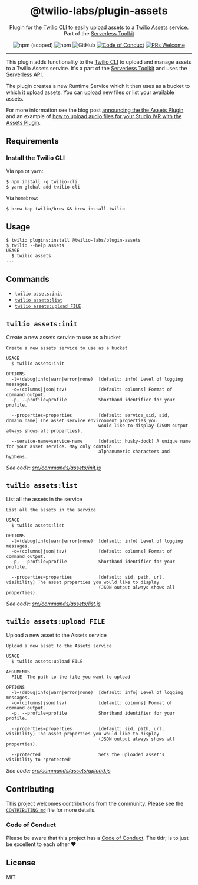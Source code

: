 <h1 align="center">@twilio-labs/plugin-assets</h1>
<p align="center">Plugin for the <a href="https://github.com/twilio/twilio-cli">Twilio CLI</a> to easily upload assets to a <a href="https://www.twilio.com/docs/runtime/assets">Twilio Assets</a> service. Part of the <a href="https://github.com/twilio-labs/serverless-toolkit">Serverless Toolkit</a></p>
<p align="center">
<img alt="npm (scoped)" src="https://img.shields.io/npm/v/@twilio-labs/plugin-assets.svg?style=flat-square"> <img alt="npm" src="https://img.shields.io/npm/dt/@twilio-labs/plugin-assets.svg?style=flat-square"> <img alt="GitHub" src="https://img.shields.io/github/license/twilio-labs/plugin-serverless.svg?style=flat-square"> <a href="https://github.com/twilio-labs/.github/blob/main/CODE_OF_CONDUCT.md"><img alt="Code of Conduct" src="https://img.shields.io/badge/%F0%9F%92%96-Code%20of%20Conduct-blueviolet.svg?style=flat-square"></a> <a href="http://makeapullrequest.com"><img src="https://img.shields.io/badge/PRs-welcome-brightgreen.svg?style=flat-square" alt="PRs Welcome" /></a>
<hr>

This plugin adds functionality to the [Twilio CLI](https://github.com/twilio/twilio-cli) to upload and manage assets to a Twilio Assets service. It's a part of the [Serverless Toolkit](https://github.com/twilio-labs/serverless-toolkit) and uses the [Serverless API](https://github.com/twilio-labs/serverless-toolkit/tree/main/packages/serverless-api).

The plugin creates a new Runtime Service which it then uses as a bucket to which it upload assets. You can upload new files or list your available assets.

For more information see the blog post [announcing the the Assets Plugin](https://www.twilio.com/blog/assets-plugin-twilio-cli) and an example of [how to upload audio files for your Studio IVR with the Assets Plugin](https://www.twilio.com/blog/upload-audio-files-studio-ivr-twilio-cli-assets-plugin).

<!-- toc -->

<!-- tocstop -->

## Requirements

### Install the Twilio CLI

Via `npm` or `yarn`:

```sh-session
$ npm install -g twilio-cli
$ yarn global add twilio-cli
```

Via `homebrew`:

```sh-session
$ brew tap twilio/brew && brew install twilio
```

## Usage

```sh-session
$ twilio plugins:install @twilio-labs/plugin-assets
$ twilio --help assets
USAGE
  $ twilio assets
...
```

## Commands

<!-- commands -->
* [`twilio assets:init`](#twilio-assetsinit)
* [`twilio assets:list`](#twilio-assetslist)
* [`twilio assets:upload FILE`](#twilio-assetsupload-file)

## `twilio assets:init`

Create a new assets service to use as a bucket

```
Create a new assets service to use as a bucket

USAGE
  $ twilio assets:init

OPTIONS
  -l=(debug|info|warn|error|none)  [default: info] Level of logging messages.
  -o=(columns|json|tsv)            [default: columns] Format of command output.
  -p, --profile=profile            Shorthand identifier for your profile.

  --properties=properties          [default: service_sid, sid, domain_name] The asset service environment properties you
                                   would like to display (JSON output always shows all properties).

  --service-name=service-name      [default: husky-dock] A unique name for your asset service. May only contain
                                   alphanumeric characters and hyphens.
```

_See code: [src/commands/assets/init.js](https://github.com/twilio-labs/serverless-toolkit/blob/v1.2.3/src/commands/assets/init.js)_

## `twilio assets:list`

List all the assets in the service

```
List all the assets in the service

USAGE
  $ twilio assets:list

OPTIONS
  -l=(debug|info|warn|error|none)  [default: info] Level of logging messages.
  -o=(columns|json|tsv)            [default: columns] Format of command output.
  -p, --profile=profile            Shorthand identifier for your profile.

  --properties=properties          [default: sid, path, url, visibility] The asset properties you would like to display
                                   (JSON output always shows all properties).
```

_See code: [src/commands/assets/list.js](https://github.com/twilio-labs/serverless-toolkit/blob/v1.2.3/src/commands/assets/list.js)_

## `twilio assets:upload FILE`

Upload a new asset to the Assets service

```
Upload a new asset to the Assets service

USAGE
  $ twilio assets:upload FILE

ARGUMENTS
  FILE  The path to the file you want to upload

OPTIONS
  -l=(debug|info|warn|error|none)  [default: info] Level of logging messages.
  -o=(columns|json|tsv)            [default: columns] Format of command output.
  -p, --profile=profile            Shorthand identifier for your profile.

  --properties=properties          [default: sid, path, url, visibility] The asset properties you would like to display
                                   (JSON output always shows all properties).

  --protected                      Sets the uploaded asset's visibility to 'protected'
```

_See code: [src/commands/assets/upload.js](https://github.com/twilio-labs/serverless-toolkit/blob/v1.2.3/src/commands/assets/upload.js)_
<!-- commandsstop -->

## Contributing

This project welcomes contributions from the community. Please see the [`CONTRIBUTING.md`](CONTRIBUTING.md) file for more details.

### Code of Conduct

Please be aware that this project has a [Code of Conduct](https://github.com/twilio-labs/.github/blob/main/CODE_OF_CONDUCT.md). The tldr; is to just be excellent to each other ❤️

## License

MIT

